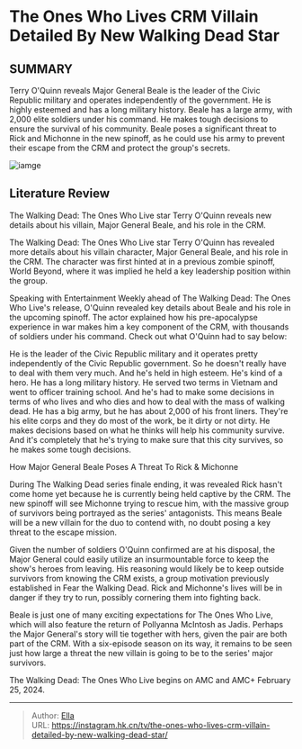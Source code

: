 # The Ones Who Lives CRM Villain Detailed By New Walking Dead Star


## SUMMARY 



  Terry O&#39;Quinn reveals Major General Beale is the leader of the Civic Republic military and operates independently of the government. He is highly esteemed and has a long military history.   Beale has a large army, with 2,000 elite soldiers under his command. He makes tough decisions to ensure the survival of his community.   Beale poses a significant threat to Rick and Michonne in the new spinoff, as he could use his army to prevent their escape from the CRM and protect the group&#39;s secrets.  

![iamge](https://static1.srcdn.com/wordpress/wp-content/uploads/2024/01/rick-grimes-with-facial-hair-looking-worried-on-the-walking-dead-1.jpg)

## Literature Review
The Walking Dead: The Ones Who Live star Terry O&#39;Quinn reveals new details about his villain, Major General Beale, and his role in the CRM.




The Walking Dead: The Ones Who Live star Terry O&#39;Quinn has revealed more details about his villain character, Major General Beale, and his role in the CRM. The character was first hinted at in a previous zombie spinoff, World Beyond, where it was implied he held a key leadership position within the group.




Speaking with Entertainment Weekly ahead of The Walking Dead: The Ones Who Live&#39;s release, O&#39;Quinn revealed key details about Beale and his role in the upcoming spinoff. The actor explained how his pre-apocalypse experience in war makes him a key component of the CRM, with thousands of soldiers under his command. Check out what O&#39;Quinn had to say below:


He is the leader of the Civic Republic military and it operates pretty independently of the Civic Republic government. So he doesn&#39;t really have to deal with them very much. And he&#39;s held in high esteem. He&#39;s kind of a hero. He has a long military history. He served two terms in Vietnam and went to officer training school. And he&#39;s had to make some decisions in terms of who lives and who dies and how to deal with the mass of walking dead.
He has a big army, but he has about 2,000 of his front liners. They&#39;re his elite corps and they do most of the work, be it dirty or not dirty. He makes decisions based on what he thinks will help his community survive. And it&#39;s completely that he&#39;s trying to make sure that this city survives, so he makes some tough decisions.






 How Major General Beale Poses A Threat To Rick &amp; Michonne 
          

During The Walking Dead series finale ending, it was revealed Rick hasn&#39;t come home yet because he is currently being held captive by the CRM. The new spinoff will see Michonne trying to rescue him, with the massive group of survivors being portrayed as the series&#39; antagonists. This means Beale will be a new villain for the duo to contend with, no doubt posing a key threat to the escape mission.

Given the number of soldiers O&#39;Quinn confirmed are at his disposal, the Major General could easily utilize an insurmountable force to keep the show&#39;s heroes from leaving. His reasoning would likely be to keep outside survivors from knowing the CRM exists, a group motivation previously established in Fear the Walking Dead. Rick and Michonne&#39;s lives will be in danger if they try to run, possibly cornering them into fighting back.




Beale is just one of many exciting expectations for The Ones Who Live, which will also feature the return of Pollyanna McIntosh as Jadis. Perhaps the Major General&#39;s story will tie together with hers, given the pair are both part of the CRM. With a six-episode season on its way, it remains to be seen just how large a threat the new villain is going to be to the series&#39; major survivors.



The Walking Dead: The Ones Who Live begins on AMC and AMC&#43; February 25, 2024.






---

> Author: [Ella](https://instagram.hk.cn/)  
> URL: https://instagram.hk.cn/tv/the-ones-who-lives-crm-villain-detailed-by-new-walking-dead-star/  

